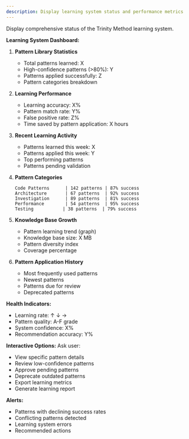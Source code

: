 ```yaml
---
description: Display learning system status and performance metrics
---
```


Display comprehensive status of the Trinity Method learning system.

**Learning System Dashboard:**

1. **Pattern Library Statistics**
   - Total patterns learned: X
   - High-confidence patterns (>80%): Y
   - Patterns applied successfully: Z
   - Pattern categories breakdown

2. **Learning Performance**
   - Learning accuracy: X%
   - Pattern match rate: Y%
   - False positive rate: Z%
   - Time saved by pattern application: X hours

3. **Recent Learning Activity**
   - Patterns learned this week: X
   - Patterns applied this week: Y
   - Top performing patterns
   - Patterns pending validation

4. **Pattern Categories**
   ```
   Code Patterns      | 142 patterns | 87% success
   Architecture       | 67 patterns  | 92% success
   Investigation      | 89 patterns  | 81% success
   Performance        | 54 patterns  | 95% success
   Testing           | 38 patterns  | 79% success
   ```

5. **Knowledge Base Growth**
   - Pattern learning trend (graph)
   - Knowledge base size: X MB
   - Pattern diversity index
   - Coverage percentage

6. **Pattern Application History**
   - Most frequently used patterns
   - Newest patterns
   - Patterns due for review
   - Deprecated patterns

**Health Indicators:**
- Learning rate: ↑ ↓ →
- Pattern quality: A-F grade
- System confidence: X%
- Recommendation accuracy: Y%

**Interactive Options:**
Ask user:
- View specific pattern details
- Review low-confidence patterns
- Approve pending patterns
- Deprecate outdated patterns
- Export learning metrics
- Generate learning report

**Alerts:**
- Patterns with declining success rates
- Conflicting patterns detected
- Learning system errors
- Recommended actions
